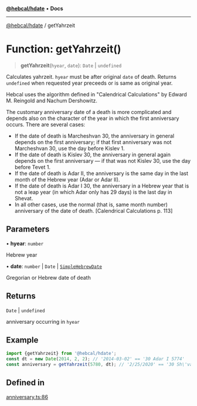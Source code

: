 [**@hebcal/hdate**](../README.md) • **Docs**

***

[@hebcal/hdate](../globals.md) / getYahrzeit

# Function: getYahrzeit()

> **getYahrzeit**(`hyear`, `date`): `Date` \| `undefined`

Calculates yahrzeit.
`hyear` must be after original `date` of death.
Returns `undefined` when requested year preceeds or is same as original year.

Hebcal uses the algorithm defined in "Calendrical Calculations"
by Edward M. Reingold and Nachum Dershowitz.

The customary anniversary date of a death is more complicated and depends
also on the character of the year in which the first anniversary occurs.
There are several cases:

* If the date of death is Marcheshvan 30, the anniversary in general depends
  on the first anniversary; if that first anniversary was not Marcheshvan 30,
  use the day before Kislev 1.
* If the date of death is Kislev 30, the anniversary in general again depends
  on the first anniversary — if that was not Kislev 30, use the day before
  Tevet 1.
* If the date of death is Adar II, the anniversary is the same day in the
  last month of the Hebrew year (Adar or Adar II).
* If the date of death is Adar I 30, the anniversary in a Hebrew year that
  is not a leap year (in which Adar only has 29 days) is the last day in
  Shevat.
* In all other cases, use the normal (that is, same month number) anniversary
  of the date of death. [Calendrical Calculations p. 113]

## Parameters

• **hyear**: `number`

Hebrew year

• **date**: `number` \| `Date` \| [`SimpleHebrewDate`](../type-aliases/SimpleHebrewDate.md)

Gregorian or Hebrew date of death

## Returns

`Date` \| `undefined`

anniversary occurring in `hyear`

## Example

```ts
import {getYahrzeit} from '@hebcal/hdate';
const dt = new Date(2014, 2, 2); // '2014-03-02' == '30 Adar I 5774'
const anniversary = getYahrzeit(5780, dt); // '2/25/2020' == '30 Sh\'vat 5780'
```

## Defined in

[anniversary.ts:86](https://github.com/hebcal/hdate-js/blob/0598d33c365bb80f37dc49c0f800617668c63a8d/src/anniversary.ts#L86)

